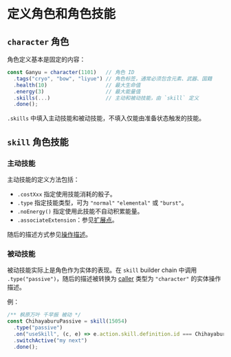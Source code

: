 # 定义角色和角色技能

## `character` 角色

角色定义基本是固定的内容：

```ts
const Ganyu = character(1101)   // 角色 ID
  .tags("cryo", "bow", "liyue") // 角色标签，通常必须包含元素、武器、国籍
  .health(10)                   // 最大生命值
  .energy(3)                    // 最大能量值
  .skills(...)                  // 主动和被动技能，由 `skill` 定义
  .done();
```

`.skills` 中填入主动技能和被动技能，不填入仅能由准备状态触发的技能。

## `skill` 角色技能

### 主动技能

主动技能的定义方法包括：

- `.costXxx` 指定使用技能消耗的骰子。
- `.type` 指定技能类型，可为 `"normal"` `"elemental"` 或 `"burst"`。
- `.noEnergy()` 指定使用此技能不自动积累能量。
- `.associateExtension`：参见[扩展点](./extensions.md)。

随后的描述方式参见[操作描述](./operations.md)。

### 被动技能

被动技能实际上是角色作为实体的表现。在 `skill` builder chain 中调用 `.type("passive")`，随后的描述被转换为 [caller](./operations.md#caller) 类型为 `"character"` 的实体操作描述。

例：

```ts
/** 枫原万叶 千早振 被动 */
const ChihayaburuPassive = skill(15054)
  .type("passive")
  .on("useSkill", (c, e) => e.action.skill.definition.id === Chihayaburu)
  .switchActive("my next")
  .done();
```
